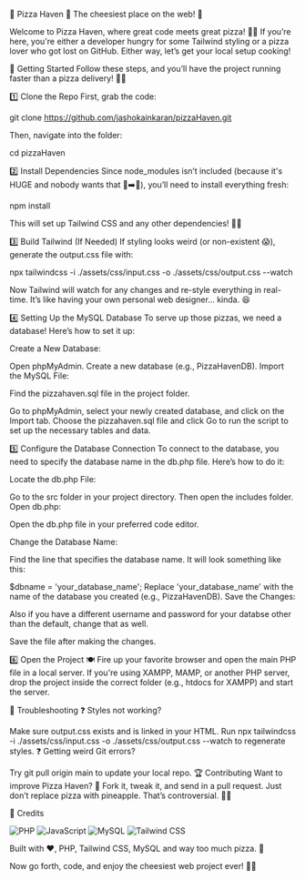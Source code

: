 🍕 Pizza Haven 🍕
The cheesiest place on the web! 🧀

Welcome to Pizza Haven, where great code meets great pizza! 🍕🔥 If you’re here, you're either a developer hungry for some Tailwind styling or a pizza lover who got lost on GitHub. Either way, let’s get your local setup cooking!

🚀 Getting Started
Follow these steps, and you’ll have the project running faster than a pizza delivery! 🚗💨

1️⃣ Clone the Repo
First, grab the code:

git clone https://github.com/jashokainkaran/pizzaHaven.git

Then, navigate into the folder:

cd pizzaHaven


2️⃣ Install Dependencies
Since node_modules isn’t included (because it's HUGE and nobody wants that 🍕➡️🐘), you’ll need to install everything fresh:

npm install

This will set up Tailwind CSS and any other dependencies! 🎨✨

3️⃣ Build Tailwind (If Needed)
If styling looks weird (or non-existent 😱), generate the output.css file with:

npx tailwindcss -i ./assets/css/input.css -o ./assets/css/output.css --watch

Now Tailwind will watch for any changes and re-style everything in real-time. It’s like having your own personal web designer… kinda. 😆

4️⃣ Setting Up the MySQL Database
To serve up those pizzas, we need a database! Here’s how to set it up:

Create a New Database:

Open phpMyAdmin.
Create a new database (e.g., PizzaHavenDB).
Import the MySQL File:

Find the pizzahaven.sql file in the project folder.

Go to phpMyAdmin, select your newly created database, and click on the Import tab.
Choose the pizzahaven.sql file and click Go to run the script to set up the necessary tables and data.

5️⃣ Configure the Database Connection
To connect to the database, you need to specify the database name in the db.php file. Here’s how to do it:

Locate the db.php File:

Go to the src folder in your project directory.
Then open the includes folder.
Open db.php:

Open the db.php file in your preferred code editor.

Change the Database Name:

Find the line that specifies the database name. It will look something like this:

$dbname = 'your_database_name';
Replace 'your_database_name' with the name of the database you created (e.g., PizzaHavenDB).
Save the Changes:

Also if you have a different username and password for your databse other than the default, change that as well.

Save the file after making the changes.

6️⃣ Open the Project 🍽️
Fire up your favorite browser and open the main PHP file in a local server. If you're using XAMPP, MAMP, or another PHP server, drop the project inside the correct folder (e.g., htdocs for XAMPP) and start the server.

🎯 Troubleshooting
❓ Styles not working?

Make sure output.css exists and is linked in your HTML.
Run npx tailwindcss -i ./assets/css/input.css -o ./assets/css/output.css --watch to regenerate styles.
❓ Getting weird Git errors?

Try git pull origin main to update your local repo.
🏆 Contributing
Want to improve Pizza Haven? 🍕 Fork it, tweak it, and send in a pull request. Just don’t replace pizza with pineapple. That’s controversial. 🍍🚫

🤝 Credits

![PHP](https://img.shields.io/badge/PHP-777BB4?style=flat&logo=php&logoColor=white)
![JavaScript](https://img.shields.io/badge/JavaScript-F7DF1E?style=flat&logo=javascript&logoColor=black)
![MySQL](https://img.shields.io/badge/MySQL-005E9C?style=flat&logo=mysql&logoColor=white)
![Tailwind CSS](https://img.shields.io/badge/Tailwind_CSS-06B6D4?style=flat&logo=tailwind-css&logoColor=white)

Built with ❤️, PHP, Tailwind CSS, MySQL and way too much pizza. 🍕

Now go forth, code, and enjoy the cheesiest web project ever! 🚀🔥
